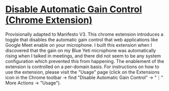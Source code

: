 # [Disable Automatic Gain Control (Chrome Extension)](https://chrome.google.com/webstore/detail/disable-automatic-gain-co/clpapnmmlmecieknddelobgikompchkk)

Provisionally adapted to Manifesto V3.
This chrome extension introduces a toggle that disables the automatic gain control that web applications like Google Meet enable on your microphone.
I built this extension when I discovered that the gain on my Blue Yeti microphone was automatically rising when I talked in meetings, 
and there did not seem to be any system configuration which prevented this from happening.
The enablement of the extension is controlled on a per-domain basis. For instructions on how to use the extension, 
please visit the "Usage" page (click on the Extensions icon in the Chrome toolbar → find "Disable Automatic Gain Control" → "⋮" More Actions → "Usage").
